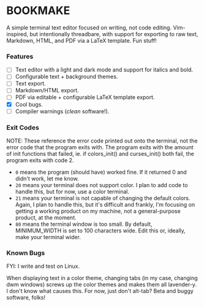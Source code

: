 # BOOKMAKE

A simple terminal text editor focused on writing, not code editing. Vim-inspired, but intentionally threadbare, with support for exporting to raw text, Markdown, HTML, and PDF via a LaTeX template. Fun stuff!

### Features

- [ ] Text editor with a light and dark mode and support for italics and bold.
- [ ] Configurable text + background themes.
- [ ] Text export.
- [ ] Markdown/HTML export.
- [ ] PDF via editable + configurable LaTeX template export.
- [x] Cool bugs.
- [ ] Compiler warnings (*clean* software!).

### Exit Codes

NOTE: These reference the error code printed out onto the terminal, not the error code that the program exits with. The program exits with the amount of init functions that failed, ie. if colors_init() and curses_init() both fail, the program exits with code 2.


- `0` means the program (should have) worked fine. If it returned 0 and didn't work, let me know.
- `20` means your terminal does not support color. I plan to add code to handle this, but for now, use a color terminal.
- `21` means your terminal is not capable of changing the default colors. Again, I plan to handle this, but it's difficult and frankly, I'm focusing on getting a working product on my machine, not a general-purpose product, at the moment.
- `80` means the terminal window is too small. By default, MINIMUM_WIDTH is set to 100 characters wide. Edit this or, ideally, make your terminal wider.

### Known Bugs

FYI: I write and test on Linux.

When displaying text in a color theme, changing tabs (in my case, changing dwm windows) screws up the color themes and makes them all lavender-y. I don't know what causes this. For now, just don't alt-tab? Beta and buggy software, folks!
